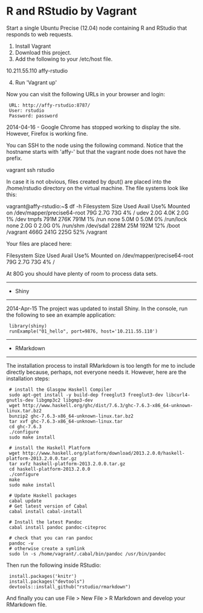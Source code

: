 R and RStudio by Vagrant
=======================

Start a single Ubuntu Precise (12.04) node containing R and RStudio that responds to web requests.

1. Install Vagrant
2. Download this project.
3. Add the following to your /etc/host file.

10.211.55.110	affy-rstudio

4. Run 'Vagrant up'

Now you can visit the following URLs in your browser and login:

     URL: http://affy-rstudio:8787/
     User: rstudio
     Password: password

2014-04-16 - Google Chrome has stopped working to display the site. However, Firefox is working fine.

You can SSH to the node using the following command. Notice that the hostname starts with 'affy-' but that 
the vagrant node does not have the prefix.

vagrant ssh rstudio

In case it is not obvious, files created by dput() are placed into the /home/rstudio directory on the virtual 
machine. The file systems look like this:

vagrant@affy-rstudio:~$ df -h
Filesystem                  Size  Used Avail Use% Mounted on
/dev/mapper/precise64-root   79G  2.7G   73G   4% /
udev                        2.0G  4.0K  2.0G   1% /dev
tmpfs                       791M  276K  791M   1% /run
none                        5.0M     0  5.0M   0% /run/lock
none                        2.0G     0  2.0G   0% /run/shm
/dev/sda1                   228M   25M  192M  12% /boot
/vagrant                    466G  241G  225G  52% /vagrant

Your files are placed here:

Filesystem                  Size  Used Avail Use% Mounted on
/dev/mapper/precise64-root   79G  2.7G   73G   4% /

At 80G you should have plenty of room to process data sets.

----------------
- Shiny
----------------

2014-Apr-15 The project was updated to install Shiny. In the console, run the following to see an example application:

     library(shiny)
     runExample("01_hello", port=9876, host='10.211.55.110')

----------------
- RMarkdown
----------------

The installation process to install RMarkdown is too length for me to include directly because, perhaps, not everyone needs it. However, here are the installation steps:

     # install the Glasgow Haskell Compiler
     sudo apt-get install -y build-dep freeglut3 freeglut3-dev libcurl4-gnutls-dev libgmp3c2 libgmp3-dev 
     wget http://www.haskell.org/ghc/dist/7.6.3/ghc-7.6.3-x86_64-unknown-linux.tar.bz2
     bunzip2 ghc-7.6.3-x86_64-unknown-linux.tar.bz2
     tar xvf ghc-7.6.3-x86_64-unknown-linux.tar
     cd ghc-7.6.3
     ./configure
     sudo make install

     # install the Haskell Platform
     wget http://www.haskell.org/platform/download/2013.2.0.0/haskell-platform-2013.2.0.0.tar.gz
     tar xvfz haskell-platform-2013.2.0.0.tar.gz
     cd haskell-platform-2013.2.0.0
     ./configure
     make
     sudo make install

     # Update Haskell packages
     cabal update
     # Get latest version of Cabal
     cabal install cabal-install

     # Install the latest Pandoc
     cabal install pandoc pandoc-citeproc

     # check that you can ran pandoc
     pandoc -v
     # otherwise create a symlink
     sudo ln -s /home/vagrant/.cabal/bin/pandoc /usr/bin/pandoc

Then run the following inside RStudio:

     install.packages('knitr')
     install.packages("devtools")
     devtools::install_github("rstudio/rmarkdown")

And finally you can use File > New File > R Markdown and develop your RMarkdown file.

